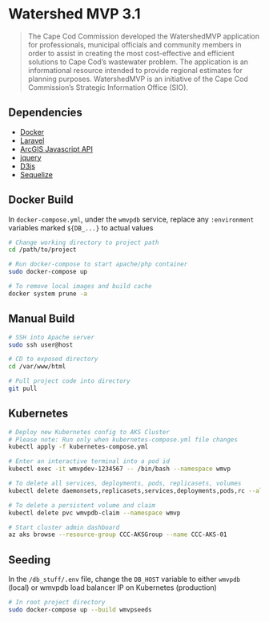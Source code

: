 # Watershed MVP 3.1

> The Cape Cod Commission developed the WatershedMVP application for professionals, municipal officials and community members in order to assist in creating the most cost-effective and efficient solutions to Cape Cod’s wastewater problem. The application is an informational resource intended to provide regional estimates for planning purposes. WatershedMVP is an initiative of the Cape Cod Commission’s Strategic Information Office (SIO). 

## Dependencies
* [Docker](https://www.docker.com/)
* [Laravel](https://laravel.com/)
* [ArcGIS Javascript API](https://developers.arcgis.com/javascript/)
* [jquery](https://jquery.com/)
* [D3js](https://d3js.org/)
* [Sequelize](http://docs.sequelizejs.com/)

## Docker Build 
In `docker-compose.yml`, under the `wmvpdb` service, replace any `:environment` variables marked `${DB_...}` to actual values 
```bash
# Change working directory to project path
cd /path/to/project

# Run docker-compose to start apache/php container
sudo docker-compose up

# To remove local images and build cache
docker system prune -a
```

## Manual Build 
```bash
# SSH into Apache server
sudo ssh user@host

# CD to exposed directory
cd /var/www/html

# Pull project code into directory
git pull 
```

## Kubernetes
```bash
# Deploy new Kubernetes config to AKS Cluster
# Please note: Run only when kubernetes-compose.yml file changes
kubectl apply -f kubernetes-compose.yml

# Enter an interactive terminal into a pod id
kubectl exec -it wmvpdev-1234567 -- /bin/bash --namespace wmvp

# To delete all services, deployments, pods, replicasets, volumes
kubectl delete daemonsets,replicasets,services,deployments,pods,rc --all --namespace wmvp

# To delete a persistent volume and claim
kubectl delete pvc wmvpdb-claim --namespace wmvp

# Start cluster admin dashboard 
az aks browse --resource-group CCC-AKSGroup --name CCC-AKS-01
```

## Seeding
In the `/db_stuff/.env` file, change the `DB_HOST` variable to either `wmvpdb` (local) or wmvpdb load balancer IP on Kubernetes (production)
```bash
# In root project directory
sudo docker-compose up --build wmvpseeds
```
